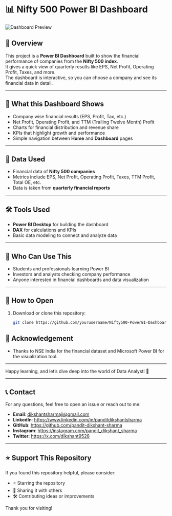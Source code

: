 
# 📊 Nifty 500 Power BI Dashboard

![Dashboard Preview](422b2acd-81b2-41dd-af87-386130b30c7c.png)

## 📌 Overview
This project is a **Power BI Dashboard** built to show the financial performance of companies from the **Nifty 500 index**.  
It gives a quick view of quarterly results like EPS, Net Profit, Operating Profit, Taxes, and more.  
The dashboard is interactive, so you can choose a company and see its financial data in detail.

---

## 🚀 What this Dashboard Shows
- Company wise financial results (EPS, Profit, Tax, etc.)  
- Net Profit, Operating Profit, and TTM (Trailing Twelve Month) Profit  
- Charts for financial distribution and revenue share  
- KPIs that highlight growth and performance  
- Simple navigation between **Home** and **Dashboard** pages  

---

## 📂 Data Used
- Financial data of **Nifty 500 companies**  
- Metrics include EPS, Net Profit, Operating Profit, Taxes, TTM Profit, Total OE, etc.  
- Data is taken from **quarterly financial reports**  

---

## 🛠️ Tools Used
- **Power BI Desktop** for building the dashboard  
- **DAX** for calculations and KPIs  
- Basic data modeling to connect and analyze data  

---

## 🎯 Who Can Use This
- Students and professionals learning Power BI  
- Investors and analysts checking company performance  
- Anyone interested in financial dashboards and data visualization  

---

## 📌 How to Open
1. Download or clone this repository:  
   ```bash
   git clone https://github.com/yourusername/Nifty500-PowerBI-Dashboard.git


## 🙏 Acknowledgement

- Thanks to NSE India for the financial dataset and Microsoft Power BI for the visualization tool.

---

Happy learning, and let’s dive deep into the world of Data Analyst! 🎉

---

## 📞 Contact

For any questions, feel free to open an issue or reach out to me:

- **Email**: dikshantsharmaji@gmail.com
- **LinkedIn**: https://www.linkedin.com/in/panditdikshantsharma
- **GitHub**: https://github.com/pandit-dikshant-sharma
- **Instagram**: https://instagram.com/pandit_dikshant_sharma
- **Twitter**: https://x.com/dikshant9528


---

## ⭐ Support This Repository

If you found this repository helpful, please consider:
- ⭐ Starring the repository
- 🔁 Sharing it with others
- 🛠 Contributing ideas or improvements

Thank you for visiting!
